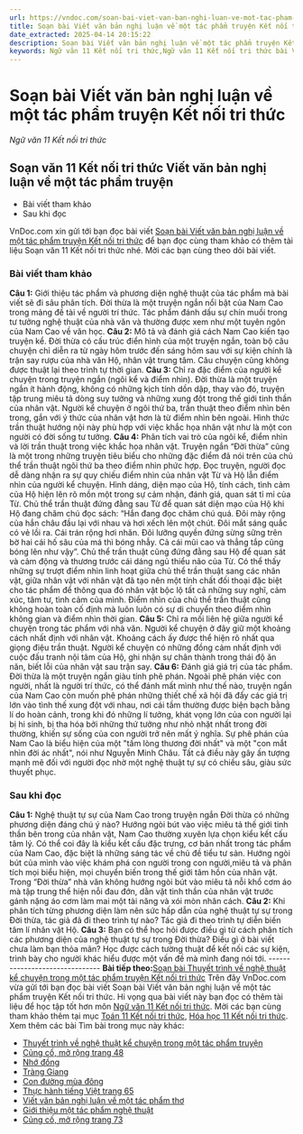 ```yaml
---
url: https://vndoc.com/soan-bai-viet-van-ban-nghi-luan-ve-mot-tac-pham-truyen-ket-noi-tri-thuc-297885
title: Soạn bài Viết văn bản nghị luận về một tác phẩm truyện Kết nối tri thức - Ngữ văn 11 Kết nối tri thức - VnDoc.com
date_extracted: 2025-04-14 20:15:22
description: Soạn bài Viết văn bản nghị luận về một tác phẩm truyện Kết nối tri thức được VnDoc.com sưu tầm và xin gửi tới bạn đọc cùng tham khảo để có thêm tài liệu học tập môn Văn 11 Kết nối tri thức nhé.
keywords: Ngữ văn 11 Kết nối tri thức,Ngữ văn 11 Kết nối tri thức bài Viết văn bản nghị luận về một tác phẩm truyện,Soạn văn 11 Kết nối tri thức,văn 11 kết nối tri thức,soạn văn 11 kết nối tri thức với cuộc sống,ngữ văn 11 kết nối,Soạn bài Viết văn bản nghị luận về một tác phẩm truyện Kết nối tri thức,Soạn bài Viết văn bản nghị luận về một tác phẩm truyện,Soạn văn Viết văn bản nghị luận về một tác phẩm truyện,Viết văn bản nghị luận về một tác phẩm truyện
---
```


# Soạn bài Viết văn bản nghị luận về một tác phẩm truyện Kết nối tri thức
 _Ngữ văn 11 Kết nối tri thức_
## Soạn văn 11 Kết nối tri thức Viết văn bản nghị luận về một tác phẩm truyện
  * Bài viết tham khảo
  * Sau khi đọc

VnDoc.com xin gửi tới bạn đọc bài viết [Soạn bài Viết văn bản nghị luận về một tác phẩm truyện Kết nối tri thức](<https://vndoc.com/soan-bai-viet-van-ban-nghi-luan-ve-mot-tac-pham-truyen-ket-noi-tri-thuc-297885>) để bạn đọc cùng tham khảo có thêm tài liệu Soạn văn 11 Kết nối tri thức nhé. Mời các bạn cùng theo dõi bài viết.
### Bài viết tham khảo
**Câu 1:** Giới thiệu tác phẩm và phương diện nghệ thuật của tác phẩm mà bài viết sẽ đi sâu phân tích.
Đời thừa là một truyện ngắn nổi bật của Nam Cao trong mảng đề tài về người trí thức. Tác phẩm đánh dấu sự chín muồi trong tư tưởng nghệ thuật của nhà văn và thường được xem như một tuyên ngôn của Nam Cao về văn học.
**Câu 2:** Mô tả và đánh giá cách Nam Cao kiến tạo truyện kể.
Đời thừa có cấu trúc điển hình của một truyện ngắn, toàn bộ câu chuyện chỉ diễn ra từ ngày hôm trước đến sáng hôm sau với sự kiện chính là trận say rượu của nhà văn Hộ, nhân vật trung tâm. Câu chuyện cũng không được thuật lại theo trình tự thời gian.
**Câu 3:** Chỉ ra đặc điểm của người kể chuyện trong truyện ngắn \(ngôi kể và điểm nhìn\).
Đời thừa là một truyện ngắn ít hành động, không có những kịch tính dồn dập, thay vào đó, truyện tập trung miêu tả dòng suy tưởng và những xung đột trong thế giới tinh thần của nhân vật.
Người kể chuyện ở ngôi thứ ba, trần thuật theo điểm nhìn bên trong, gắn với ý thức của nhân vật hơn là từ điểm nhìn bên ngoài. Hình thức trần thuật hướng nội này phù hợp với việc khắc họa nhân vật như là một con người có đời sống tư tưởng.
**Câu 4:** Phân tích vai trò của ngôi kể, điểm nhìn và lời trần thuật trong việc khắc họa nhân vật.
Truyện ngắn “Đời thừa” cũng là một trong những truyện tiêu biểu cho những đặc điểm đã nói trên của chủ thể trần thuật ngôi thứ ba theo điểm nhìn phức hợp. Đọc truyện, người đọc dễ dàng nhận ra sự quy chiếu điểm nhìn của nhân vật Từ và Hộ lẫn điểm nhìn của người kể chuyện. Hình dáng, diện mạo của Hộ, tính cách, tình cảm của Hộ hiện lên rõ mồn một trong sự cảm nhận, đánh giá, quan sát tỉ mỉ của Từ. Chủ thể trần thuật đứng đằng sau Từ để quan sát diện mạo của Hộ khi Hộ đang chăm chú đọc  sách: “Hắn đang đọc chăm chú quá. Đôi mày rộng của hắn châu đầu lại với nhau và hơi xếch lên một chút. Đôi mắt sáng quắc có vẻ lồi ra. Cái trán rộng hơi nhăn. Đôi lưỡng quyền đứng sừng sững trên bờ hai cái hố sâu của má thì bóng nhẫy. Cả cái mũi cao và thẳng tắp cũng bóng lên như vậy”.
Chủ thể trần thuật cũng đứng đằng sau Hộ để quan sát và cảm động và thương trước cái dáng ngủ thiểu não của Từ. Có thể thấy những sự trượt điểm nhìn linh hoạt giữa chủ thể trần thuật sang các nhân vật, giữa nhân vật với nhân vật đã tạo nên một tính chất đối thoại đặc biệt cho tác phẩm để thông qua đó nhân vật bộc lộ tất cả những suy nghĩ, cảm xúc, tâm tư, tình cảm của mình.
Điểm nhìn của chủ thể trần thuật cũng không hoàn toàn cố định mà luôn luôn có sự di chuyển theo điểm nhìn không gian và điểm nhìn thời gian.
**Câu 5:** Chỉ ra mối liên hệ giữa người kể chuyện trong tác phẩm với nhà văn.
Người kể chuyện ở đây giữ một khoảng cách nhất định với nhân vật. Khoảng cách ấy được thể hiện rõ nhất qua giọng điệu trần thuật. Người kể chuyện có những đồng cảm nhất định với cuộc đấu tranh nội tâm của Hộ, ghi nhận sự chân thành trong thái độ ăn năn, biết lỗi của nhân vật sau trận say.
**Câu 6:** Đánh giá giá trị của tác phẩm.
Đời thừa là một truyện ngắn giàu tính phê phán. Ngoài phê phán việc con người, nhất là người trí thức, có thể đánh mất mình như thế nào, truyện ngắn của Nam Cao còn muốn phê phán những thiết chế xã hội đã đẩy các giá trị lớn vào tình thế xung đột với nhau, nơi cái tầm thường được biện bạch bằng lí do hoàn cảnh, trong khi đó những lí tưởng, khát vọng lớn của con người lại bị hi sinh, bị tha hóa bởi những thứ tưởng như nhỏ nhặt nhất trong đời thường, khiến sự sống của con người trở nên mất ý nghĩa. Sự phê phán của Nam Cao là biểu hiện của một "tấm lòng thương đời nhất" và một "con mắt nhìn đời ác nhất", nói như Nguyễn Minh Châu. Tất cả điều này gây ấn tượng mạnh mẽ đối với người đọc nhờ một nghệ thuật tự sự có chiều sâu, giàu sức thuyết phục.
### Sau khi đọc
**Câu 1:** Nghệ thuật tự sự của Nam Cao trong truyện ngắn Đời thừa có những phương diện đáng chú ý nào?
Hướng ngòi bút vào việc miêu tả thế giới tinh thần bên trong của nhân vật, Nam Cao thường xuyên lựa chọn kiểu kết cấu tâm lý. Có thể coi đây là kiểu kết cấu đặc trưng, cơ bản nhất trong tác phẩm của Nam Cao, đặc biệt là những sáng tác về chủ đề tiểu tư sản.
Hướng ngòi bút của mình vào việc khám phá con người trong con người,miêu tả và phân tích mọi biểu hiện, mọi chuyển biến trong thế giới tâm hồn của nhân vật. Trong “Đời thừa” nhà văn không hướng ngòi bút vào miêu tả nỗi khổ cơm áo mà tập trung thể hiện nỗi đau đớn, dằn vặt tinh thần của nhân vật trước gánh nặng áo cơm làm mai một tài năng và xói mòn nhân cách.
**Câu 2:** Khi phân tích từng phương diện làm nên sức hấp dẫn của nghệ thuật tự sự trong Đời thừa, tác giả đã đi theo trình tự nào?
Tác giả đi theo trình tự diễn biến tâm lí nhân vật Hộ.
**Câu 3:** Bạn có thể học hỏi được điều gì từ cách phân tích các phương diện của nghệ thuật tự sự trong Đời thừa? Điều gì ở bài viết chưa làm bạn thỏa mãn?
Học được cách tường thuật để kết nối các sự kiện, trình bày cho người khác hiểu được một vấn đề mà mình đang nói tới.
\-------------------------------
**Bài tiếp theo:**[Soạn bài Thuyết trình về nghệ thuật kể chuyện trong một tác phẩm truyện Kết nối tri thức](<https://vndoc.com/soan-bai-thuyet-trinh-ve-nghe-thuat-ke-chuyen-trong-mot-tac-pham-truyen-ket-noi-tri-thuc-297888>)
Trên đây VnDoc.com vừa gửi tới bạn đọc bài viết Soạn bài Viết văn bản nghị luận về một tác phẩm truyện Kết nối tri thức. Hi vọng qua bài viết này bạn đọc có thêm tài liệu để học tập tốt hơn môn [Ngữ văn 11 Kết nối tri thức](<https://vndoc.com/ngu-van-11-ket-noi-tri-thuc>). Mời các bạn cùng tham khảo thêm tại mục [Toán 11 Kết nối tri thức](<https://vndoc.com/toan-11-ket-noi-tri-thuc>), [Hóa học 11 Kết nối tri thức](<https://vndoc.com/hoa-hoc-11-ket-noi-tri-thuc>).
Xem thêm các bài Tìm bài trong mục này khác:
  * [Thuyết trình về nghệ thuật kể chuyện trong một tác phẩm truyện](</soan-bai-thuyet-trinh-ve-nghe-thuat-ke-chuyen-trong-mot-tac-pham-truyen-ket-noi-tri-thuc-297888>)
  * [Củng cố, mở rộng trang 48](</soan-bai-cung-co-mo-rong-trang-48-ket-noi-tri-thuc-297893>)
  * [Nhớ đồng](</soan-bai-nho-dong-ket-noi-tri-thuc-297930>)
  * [Tràng Giang](</soan-bai-lop-11-trang-giang-104492>)
  * [Con đường mùa đông](</soan-bai-con-duong-mua-dong-ket-noi-tri-thuc-297936>)
  * [Thực hành tiếng Việt trang 65](</soan-bai-thuc-hanh-tieng-viet-trang-65-ket-noi-tri-thuc-297938>)
  * [Viết văn bản nghị luận về một tác phẩm thơ](</soan-bai-viet-van-ban-nghi-luan-ve-mot-tac-pham-tho-ket-noi-tri-thuc-297940>)
  * [Giới thiệu một tác phẩm nghệ thuật](</soan-bai-gioi-thieu-mot-tac-pham-nghe-thuat-ket-noi-tri-thuc-297943>)
  * [Củng cố, mở rộng trang 73](</soan-bai-cung-co-mo-rong-trang-73-ket-noi-tri-thuc-297945>)

